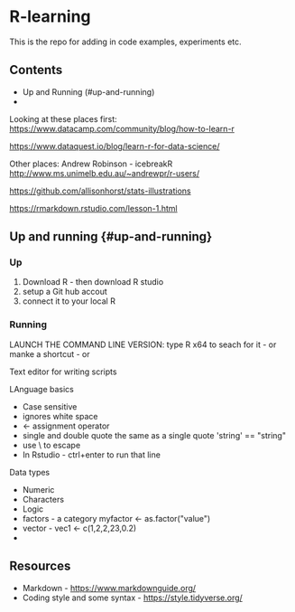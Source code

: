 # R-learning

This is the repo for adding in code examples, experiments etc.

## Contents
 - Up and Running (#up-and-running)
 - 

Looking at these places first:
https://www.datacamp.com/community/blog/how-to-learn-r

https://www.dataquest.io/blog/learn-r-for-data-science/

Other places:
Andrew Robinson - icebreakR http://www.ms.unimelb.edu.au/~andrewpr/r-users/

https://github.com/allisonhorst/stats-illustrations

https://rmarkdown.rstudio.com/lesson-1.html 


## Up and running {#up-and-running}
### Up
1. Download R - then download R studio
2. setup a Git hub accout
3. connect it to your local R

### Running
LAUNCH THE COMMAND LINE VERSION: type R x64 to seach for it - or manke a shortcut - or 

Text editor for writing scripts

LAnguage basics
- Case sensitive
- ignores white space
- <- assignment operator
- single and double quote the same as a single quote 'string' == "string"
- use \ to escape
- In Rstudio - ctrl+enter to run that line

Data types
- Numeric
- Characters
- Logic
- factors - a category myfactor <- as.factor("value")
- vector - vec1 <- c(1,2,2,23,0.2)
- 

## Resources
- Markdown - https://www.markdownguide.org/
- Coding style and some syntax - https://style.tidyverse.org/

